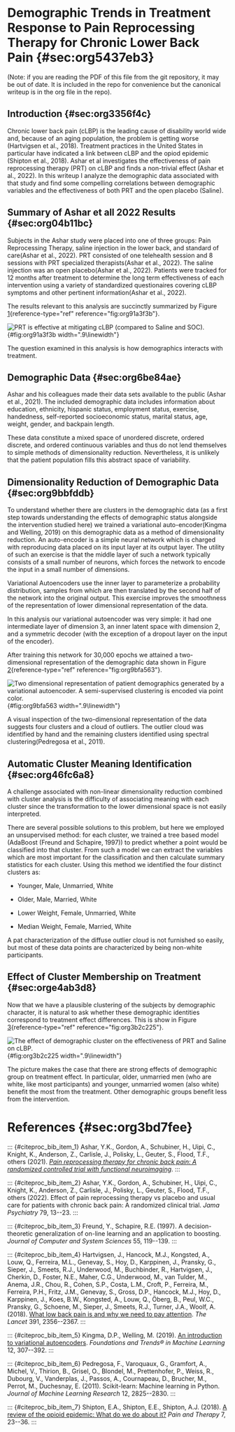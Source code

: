 # Demographic Trends in Treatment Response to Pain Reprocessing Therapy for Chronic Lower Back Pain {#sec:org5437eb3}

(Note: if you are reading the PDF of this file from the git repository,
it may be out of date. It is included in the repo for convenience but
the canonical writeup is in the org file in the repo).

## Introduction {#sec:org3356f4c}

Chronic lower back pain (cLBP) is the leading cause of disability world
wide and, because of an aging population, the problem is getting worse
(Hartvigsen et al., 2018). Treatment practices in the United States in
particular have indicated a link between cLBP and the opiod epidemic
(Shipton et al., 2018). Ashar et al investigates the effectiveness of
pain reprocessing therapy (PRT) on cLBP and finds a non-trivial effect
(Ashar et al., 2022). In this writeup I analyze the demographic data
associated with that study and find some compelling correlations between
demographic variables and the effectiveness of both PRT and the open
placebo (Saline).

## Summary of Ashar et all 2022 Results {#sec:org04b11bc}

Subjects in the Ashar study were placed into one of three groups: Pain
Reprocessing Therapy, saline injection in the lower back, and standard
of care(Ashar et al., 2022). PRT consisted of one telehealth session and
8 sessions with PRT specialized therapists(Ashar et al., 2022). The
saline injection was an open placebo(Ashar et al., 2022). Patients were
tracked for 12 months after treatment to determine the long term
effectiveness of each intervention using a variety of standardized
questionaires covering cLBP symptoms and other pertinent
information(Ashar et al., 2022).

The results relevant to this analysis are succinctly summarized by
Figure [1](#fig:org91a3f3b){reference-type="ref"
reference="fig:org91a3f3b"}.

![PRT is effective at mitigating cLBP (compared to Saline and
SOC).](./figures/bpi_intensity_by_group.png){#fig:org91a3f3b
width=".9\\linewidth"}

The question examined in this analysis is how demographics interacts
with treatment.

## Demographic Data {#sec:org6be84ae}

Ashar and his colleagues made their data sets available to the public
(Ashar et al., 2021). The included demographic data includes information
about education, ethnicity, hispanic status, employment status,
exercise, handedness, self-reported socioeconomic status, marital
status, age, weight, gender, and backpain length.

These data constitute a mixed space of unordered discrete, ordered
discrete, and ordered continuous variables and thus do not lend
themselves to simple methods of dimensionality reduction. Nevertheless,
it is unlikely that the patient population fills this abstract space of
variability.

## Dimensionality Reduction of Demographic Data {#sec:org9bbfddb}

To understand whether there are clusters in the demographic data (as a
first step towards understanding the effects of demographic status
alongside the intervention studied here) we trained a variational
auto-encoder(Kingma and Welling, 2019) on this demographic data as a
method of dimensionality reduction. An auto-encoder is a simple neural
network which is charged with reproducing data placed on its input layer
at its output layer. The utility of such an exercise is that the middle
layer of such a network typically consists of a small number of neurons,
which forces the network to encode the input in a small number of
dimensions.

Variational Autoencoders use the inner layer to parameterize a
probability distribution, samples from which are then translated by the
second half of the network into the original output. This exercise
improves the smoothness of the representation of lower dimensional
representation of the data.

In this analysis our variational autoencoder was very simple: it had one
intermediate layer of dimension 3, an inner latent space with dimension
2, and a symmetric decoder (with the exception of a dropout layer on the
input of the encoder).

After training this network for 30,000 epochs we attained a
two-dimensional representation of the demographic data shown in Figure
[2](#fig:org9bfa563){reference-type="ref" reference="fig:org9bfa563"}.

![Two dimensional representation of patient demographics generated by a
variational autoencoder. A semi-supervised clustering is encoded via
point color.](./figures/demo-projection.png){#fig:org9bfa563
width=".9\\linewidth"}

A visual inspection of the two-dimensional representation of the data
suggests four clusters and a cloud of outliers. The outlier cloud was
identified by hand and the remaining clusters identified using spectral
clustering(Pedregosa et al., 2011).

## Automatic Cluster Meaning Identification {#sec:org46fc6a8}

A challenge associated with non-linear dimensionality reduction combined
with cluster analysis is the difficulty of associating meaning with each
cluster since the transformation to the lower dimensional space is not
easily interpreted.

There are several possible solutions to this problem, but here we
employed an unsupervised method: for each cluster, we trained a tree
based model (AdaBoost (Freund and Schapire, 1997)) to predict whether a
point would be classified into that cluster. From such a model we can
extract the variables which are most important for the classification
and then calculate summary statistics for each cluster. Using this
method we identified the four distinct clusters as:

-   Younger, Male, Unmarried, White

-   Older, Male, Married, White

-   Lower Weight, Female, Unmarried, White

-   Median Weight, Female, Married, White

A pat characterization of the diffuse outlier cloud is not furnished so
easily, but most of these data points are characterized by being
non-white participants.

## Effect of Cluster Membership on Treatment {#sec:orge4ab3d8}

Now that we have a plausible clustering of the subjects by demographic
character, it is natural to ask whether these demographic identities
correspond to treatment effect differences. This is show in Figure
[3](#fig:org3b2c225){reference-type="ref" reference="fig:org3b2c225"}.

![The effect of demographic cluster on the effectiveness of PRT and
Saline on
cLBP.](./figures/outcomes_by_demographic_clustering.png){#fig:org3b2c225
width=".9\\linewidth"}

The picture makes the case that there are strong effects of demographic
group on treatment effect. In particular, older, unmarried men (who are
white, like most participants) and younger, unmarried women (also white)
benefit the most from the treatment. Other demographic groups benefit
less from the intervention.

# References {#sec:org3bd7fee}

::: {#citeproc_bib_item_1}
Ashar, Y.K., Gordon, A., Schubiner, H., Uipi, C., Knight, K., Anderson,
Z., Carlisle, J., Polisky, L., Geuter, S., Flood, T.F., others (2021).
*[Pain reprocessing therapy for chronic back pain: A randomized
controlled trial with functional
neuroimaging](https://figshare.com/s/1840dc4c0e236a7072ca)*.
:::

::: {#citeproc_bib_item_2}
Ashar, Y.K., Gordon, A., Schubiner, H., Uipi, C., Knight, K., Anderson,
Z., Carlisle, J., Polisky, L., Geuter, S., Flood, T.F., others (2022).
Effect of pain reprocessing therapy vs placebo and usual care for
patients with chronic back pain: A randomized clinical trial. *Jama
Psychiatry* 79, 13--23.
:::

::: {#citeproc_bib_item_3}
Freund, Y., Schapire, R.E. (1997). A decision-theoretic generalization
of on-line learning and an application to boosting. *Journal of Computer
and System Sciences* 55, 119--139.
:::

::: {#citeproc_bib_item_4}
Hartvigsen, J., Hancock, M.J., Kongsted, A., Louw, Q., Ferreira, M.L.,
Genevay, S., Hoy, D., Karppinen, J., Pransky, G., Sieper, J., Smeets,
R.J., Underwood, M., Buchbinder, R., Hartvigsen, J., Cherkin, D.,
Foster, N.E., Maher, C.G., Underwood, M., van Tulder, M., Anema, J.R.,
Chou, R., Cohen, S.P., Costa, L.M., Croft, P., Ferreira, M., Ferreira,
P.H., Fritz, J.M., Genevay, S., Gross, D.P., Hancock, M.J., Hoy, D.,
Karppinen, J., Koes, B.W., Kongsted, A., Louw, Q., Öberg, B., Peul,
W.C., Pransky, G., Schoene, M., Sieper, J., Smeets, R.J., Turner, J.A.,
Woolf, A. (2018). [What low back pain is and why we need to pay
attention](https://doi.org/https://doi.org/10.1016/S0140-6736(18)30480-X).
*The Lancet* 391, 2356--2367.
:::

::: {#citeproc_bib_item_5}
Kingma, D.P., Welling, M. (2019). [An introduction to variational
autoencoders](https://doi.org/10.1561/2200000056). *Foundations and
Trends® in Machine Learning* 12, 307--392.
:::

::: {#citeproc_bib_item_6}
Pedregosa, F., Varoquaux, G., Gramfort, A., Michel, V., Thirion, B.,
Grisel, O., Blondel, M., Prettenhofer, P., Weiss, R., Dubourg, V.,
Vanderplas, J., Passos, A., Cournapeau, D., Brucher, M., Perrot, M.,
Duchesnay, E. (2011). Scikit-learn: Machine learning in Python. *Journal
of Machine Learning Research* 12, 2825--2830.
:::

::: {#citeproc_bib_item_7}
Shipton, E.A., Shipton, E.E., Shipton, A.J. (2018). [A review of the
opioid epidemic: What do we do about
it?](https://doi.org/10.1007/s40122-018-0096-7) *Pain and Therapy* 7,
23--36.
:::
